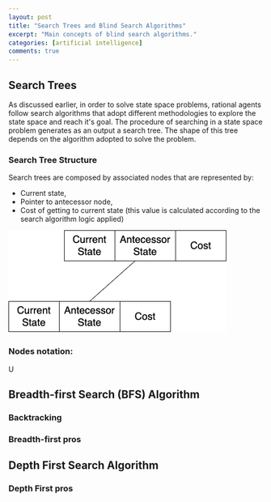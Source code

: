 ```yaml
---
layout: post
title: "Search Trees and Blind Search Algorithms"
excerpt: "Main concepts of blind search algorithms."
categories: [artificial intelligence]
comments: true
---
```


## Search Trees

As discussed earlier, in order to solve state space problems, rational agents follow search algorithms that adopt different methodologies to explore the state space and reach it's goal. The procedure of searching in a state space problem generates as an output a search tree. The shape of this tree depends on the algorithm adopted to solve the problem.

### Search Tree Structure

Search trees are composed by associated nodes that are represented by:

- Current state,
- Pointer to antecessor node,
- Cost of getting to current state (this value is calculated according to the search algorithm logic applied)

![Representation of two connected nodes of a Search Tree](/img/posts_img/node_representation.png)

### Nodes notation:

U

## Breadth-first Search (BFS) Algorithm

### Backtracking

### Breadth-first pros

## Depth First Search Algorithm

### Depth First pros
